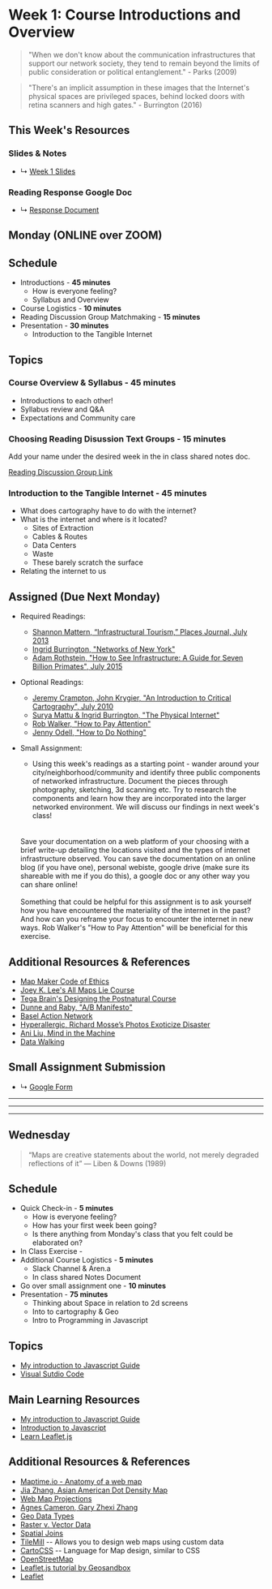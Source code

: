 # Week 1: Course Introductions and Overview

> "When we don't know about the communication infrastructures that support our network society, they tend to remain beyond the limits of public consideration or political entanglement." - Parks (2009)

> "There's an implicit assumption in these images that the Internet's physical spaces are privileged spaces, behind locked doors with retina scanners and high gates." - Burrington (2016)

## This Week's Resources

### Slides & Notes 
* ↳ [Week 1 Slides](https://docs.google.com/presentation/d/1TKpse72ro4Z3JY4_XsZ3Zwp2CicQsh-gVrWUgSFkDaQ/edit?usp=sharing)

### Reading Response Google Doc
* ↳ [Response Document](https://docs.google.com/document/d/1tTH-Oac5-IsplvvS-ANf6MWLI_TKMXUMWU_Bvj79xXg/edit?usp=sharing)

## Monday (ONLINE over ZOOM)

## Schedule
* Introductions - __45 minutes__
    * How is everyone feeling?
    * Syllabus and Overview
* Course Logistics - __10 minutes__
* Reading Discussion Group Matchmaking - __15 minutes__
* Presentation - __30 minutes__
    * Introduction to the Tangible Internet
## Topics

### Course Overview & Syllabus - 45 minutes
* Introductions to each other!
* Syllabus review and Q&A
* Expectations and Community care

### Choosing Reading Disussion Text Groups - 15 minutes
Add your name under the desired week in the in class shared notes doc.

[Reading Discussion Group Link](https://docs.google.com/document/d/1tTH-Oac5-IsplvvS-ANf6MWLI_TKMXUMWU_Bvj79xXg/edit#heading=h.eozb93mznspp)


### Introduction to the Tangible Internet - 45 minutes
* What does cartography have to do with the internet?
* What is the internet and where is it located?
    * Sites of Extraction
    * Cables & Routes
    * Data Centers
    * Waste
    * These barely scratch the surface
* Relating the internet to us





## Assigned (**Due Next Monday**)

* Required Readings:
    * [Shannon Mattern, “Infrastructural Tourism,” Places Journal, July 2013](https://placesjournal.org/article/infrastructural-tourism/#footnote_15)
    * [Ingrid Burrington, "Networks of New York"](http://seeingnetworks.in/nyc/)
    * [Adam Rothstein, "How to See Infrastructure: A Guide for Seven Billion Primates", July 2015](https://rhizome.org/editorial/2015/jul/2/how-see-infrastructure-guide-seven-billion-primate/)
* Optional Readings:
    * [Jeremy Crampton, John Krygier, "An Introduction to Critical Cartography", July 2010](https://www.are.na/block/14630024)
    * [Surya Mattu & Ingrid Burrington, "The Physical Internet"](http://networks.land/reference/physical/)
    * [Rob Walker, "How to Pay Attention"](https://medium.com/re-form/how-to-pay-attention-4751adb53cb6)
    * [Jenny Odell, "How to Do Nothing"](https://medium.com/@the_jennitaur/how-to-do-nothing-57e100f59bbb)


* Small Assignment:
   * Using this week's readings as a starting point - wander around your city/neighborhood/community
    and identify three public components of networked infrastructure. Document the pieces through photography, sketching, 3d scanning etc. Try to research the components and learn how they are incorporated into the larger networked environment. We will discuss our findings in next week's class!
    <br>  
    <br>  
    Save your documentation on a web platform of your choosing with a brief write-up detailing the locations visited and the types of internet infrastructure observed. You can save the documentation on an
    online blog (if you have one), personal webiste, google drive (make sure its shareable with me if you do this), a google doc or any other way you can share online!
    <br>  
    <br>  
    Something that could be helpful for this assignment is to ask yourself how you have encountered the materiality of the internet in the past? And how can you reframe your focus to encounter the internet in new ways. Rob Walker's "How to Pay Attention" will be beneficial for this exercise.

## Additional Resources & References
* [Map Maker Code of Ethics](https://github.com/joeyklee/carto-code-of-ethics)
* [Joey K. Lee's All Maps Lie Course](https://all-maps-lie-2020.netlify.app/#/)
* [Tega Brain's Designing the Postnatural Course](https://wp.nyu.edu/postnatural/)
* [Dunne and Raby, "A/B Manifesto"](http://dunneandraby.co.uk/content/projects/476/0)
* [Basel Action Network](https://www.ban.org/trash-transparency)
* [Hyperallergic, Richard Mosse’s Photos Exoticize Disaster](https://hyperallergic.com/641289/richard-mosse-photos-exoticize-disaster/)
* [Ani Liu, Mind in the Machine](https://ani-liu.com/mind-in-machine)
* [Data Walking](https://www.datawalking.com/)

## Small Assignment Submission
* ↳ [Google Form](https://forms.gle/JgkfJod38i3kpPf16)

---
---
---
## Wednesday

> “Maps are creative statements about the world, not merely degraded reflections of it” ― Liben & Downs (1989)


## Schedule
* Quick Check-in - __5 minutes__
    * How is everyone feeling?
    * How has your first week been going?
    * Is there anything from Monday's class that you felt could be elaborated on?
* In Class Exercise - 
* Additional Course Logistics - __5 minutes__
    * Slack Channel & Aren.a
    * In class shared Notes Document
* Go over small assignment one - __10 minutes__
* Presentation - __75 minutes__
    * Thinking about Space in relation to 2d screens
    * Into to cartography & Geo
    * Intro to Programming in Javascript
    
## Topics

* [My introduction to Javascript Guide](../tutorials_guides/intro-to-javascript.md)
* [Visual Sutdio Code](https://code.visualstudio.com/)

## Main Learning Resources

* [My introduction to Javascript Guide](./tutorials_guides/intro-to-javascript.md)
* [Introduction to Javascript](https://developer.mozilla.org/en-US/docs/Web/JavaScript/Guide/Introduction)
* [Learn Leaflet.js](https://www.youtube.com/playlist?list=PLDmvslp_VR0xjh7wGMNd_1kk0zUox6Sue)



## Additional Resources & References

* [Maptime.io - Anatomy of a web map](http://maptime.io/anatomy-of-a-web-map/#0)
* [Jia Zhang, Asian American Dot Density Map](https://centerforspatialresearch.github.io/asianAmericans/)
* [ Web Map Projections](https://www.jasondavies.com/maps/transition/)
* [Agnes Cameron, Gary Zhexi Zhang](http://root.schloss-post.com/)
* [Geo Data Types](https://www.axismaps.com/guide/level-of-measurement)
* [Raster v. Vector Data](https://gisgeography.com/spatial-data-types-vector-raster/)
* [Spatial Joins](https://gisgeography.com/spatial-join/)
* [TileMill](https://tilemill-project.github.io/tilemill/) -- Allows you to design web maps using custom data
* [CartoCSS](https://cartocss.readthedocs.io/en/latest/) -- Language for Map design, similar to CSS
* [OpenStreetMap](https://www.openstreetmap.org/)
* [Leaflet.js tutorial by Geosandbox](https://joeyklee.github.io/geosandbox/)
* [Leaflet](https://leafletjs.com/)
